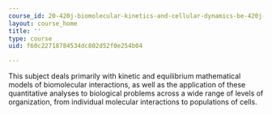 ```yaml
---
course_id: 20-420j-biomolecular-kinetics-and-cellular-dynamics-be-420j-fall-2004
layout: course_home
title: ''
type: course
uid: f60c22718784534dc802d52f0e254b04

---
```

This subject deals primarily with kinetic and equilibrium mathematical models of biomolecular interactions, as well as the application of these quantitative analyses to biological problems across a wide range of levels of organization, from individual molecular interactions to populations of cells.
